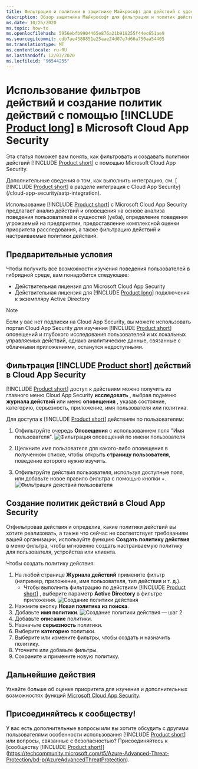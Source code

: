 ```yaml
---
title: Фильтрация и политики в защитнике Майкрософт для действий с удостоверениями в Microsoft Cloud App Security
description: Обзор защитника Майкрософт для фильтрации и политик действий идентификации с помощью Microsoft Cloud App Security.
ms.date: 10/26/2020
ms.topic: how-to
ms.openlocfilehash: 5956ebfb9904465e876a21b918255f44ec651ae9
ms.sourcegitcommit: cdb7ae4580851e25aae24d07e7d66a750aa54405
ms.translationtype: MT
ms.contentlocale: ru-RU
ms.lasthandoff: 12/03/2020
ms.locfileid: "96544255"
---
```

# <a name="use-activity-filters-and-create-action-policies-with-product-long-in-microsoft-cloud-app-security"></a>Использование фильтров действий и создание политик действий с помощью [!INCLUDE [Product long](includes/product-long.md)] в Microsoft Cloud App Security

Эта статья поможет вам понять, как фильтровать и создавать политики действий [!INCLUDE [Product short](includes/product-short.md)] с помощью Microsoft Cloud App Security.

Дополнительные сведения о том, как выполнить интеграцию, см. [ [!INCLUDE [Product short](includes/product-short.md)] в разделе интеграция с Cloud App Security](/cloud-app-security/aatp-integration).

Использование [!INCLUDE [Product short](includes/product-short.md)] с Microsoft Cloud App Security предлагает анализ действий и оповещения на основе анализа поведения пользователей и сущностей (уеба), определение поведения угрожаемый на предприятии, предоставление комплексной оценки приоритета расследования, а также фильтрацию действий и настраиваемые политики действий.

## <a name="prerequisites"></a>Предварительные условия

Чтобы получить все возможности изучения поведения пользователей в гибридной среде, вам понадобится следующее:

- Действительная лицензия для Microsoft Cloud App Security
- Действительная лицензия для [!INCLUDE [Product long](includes/product-long.md)] подключения к экземпляру Active Directory

>[!NOTE]
>Если у вас нет подписки на Cloud App Security, вы можете использовать портал Cloud App Security для изучения [!INCLUDE [Product short](includes/product-short.md)] оповещений и глубокого исследования пользователей и их локальных управляемых действий, однако аналитические данные, связанные с облачными приложениями, останутся недоступными.

## <a name="filter-product-short-activities-in-cloud-app-security"></a>Фильтрация [!INCLUDE [Product short](includes/product-short.md)] действий в Cloud App Security

[!INCLUDE [Product short](includes/product-short.md)] доступ к действиям можно получить из главного меню Cloud App Security **исследовать** , выбрав подменю **журнала действий** или меню **оповещения** , указав состояние, категорию, серьезность, приложение, имя пользователя или политика.

Для доступа к [!INCLUDE [Product short](includes/product-short.md)] действиям по пользователям:

1. Отфильтруйте очередь **Оповещения** с использованием поля "Имя пользователя".
    ![Фильтрация оповещений по имени пользователя](media/mcas-alerts-queue.png)
1. Щелкните имя пользователя для какого-либо оповещения в полученном списке, чтобы открыть **страницу пользователя**, поведение которого нужно изучить.

1. Отфильтруйте действия пользователя, используя доступные поля, или добавьте новое правило фильтра с помощью кнопки +.
    ![Фильтрация действий пользователя](media/mcas-activity-filter.png)

## <a name="create-activity-policies-in-cloud-app-security"></a>Создание политик действий в Cloud App Security

Отфильтровав действия и определив, какие политики действий вы хотите реализовать, а также что сейчас не соответствует требованиям вашей организации, используйте функцию **Создать политику действия** в меню фильтра, чтобы мгновенно создать настраиваемую политику для пользователя, устройства или клиента.

Чтобы создать политику действия:

1. На любой странице **Журнала действий** примените фильтр (например, приложение, имя пользователя, тип действия и т. д.).
    - Чтобы выполнить фильтрацию по действиям [!INCLUDE [Product short](includes/product-short.md)] , выберите параметр **Active Directory** в фильтре приложения.
    ![Создание политики действия](media/mcas-create-new-policy.png)
1. Нажмите кнопку **Новая политика из поиска**.
1. Добавьте **имя политики**.
    ![Создание политики действия — шаг 2](media/mcas-create-policy.png)
1. Добавьте **описание** политики.
1. Назначьте **серьезность** политики.
1. Выберите **категорию** политики.
1. Выберите или измените фильтры, чтобы создать и назначить политику.
1. Уточните или добавьте фильтры.
1. Сохраните и примените новую политику.

## <a name="next-steps"></a>Дальнейшие действия

Узнайте больше об оценке приоритета для изучения и дополнительных возможностях функций [Microsoft Cloud App Security](/cloud-app-security/).

## <a name="join-the-community"></a>Присоединяйтесь к сообществу!

У вас есть дополнительные вопросы или вы хотите обсудить с другими пользователями особенности использования [!INCLUDE [Product short](includes/product-short.md)] или вопросы, связанные с безопасностью? Присоединяйтесь к [сообществу [!INCLUDE [Product short](includes/product-short.md)]](https://techcommunity.microsoft.com/t5/Azure-Advanced-Threat-Protection/bd-p/AzureAdvancedThreatProtection).